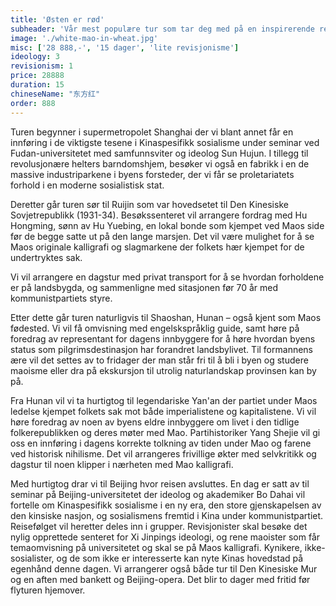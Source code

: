 ```yaml
---
title: 'Østen er rød'
subheader: 'Vår mest populære tur som tar deg med på en inspirerende reise til de viktigste stedene i Folkerepublikkens historie'
image: './white-mao-in-wheat.jpg'
misc: ['28 888,-', '15 dager', 'lite revisjonisme']
ideology: 3
revisionism: 1
price: 28888
duration: 15 
chineseName: "东方红"
order: 888
---
```


Turen begynner i supermetropolet Shanghai der vi blant annet får en innføring i de viktigste tesene i Kinaspesifikk sosialisme under seminar ved Fudan-universitetet med samfunnsviter og ideolog Sun Hujun. I tillegg til revolusjonære helters barndomshjem, besøker vi også en fabrikk i en de massive industriparkene i byens forsteder, der vi får se proletariatets forhold i en moderne sosialistisk stat.

Deretter går turen sør til Ruijin som var hovedsetet til Den Kinesiske Sovjetrepublikk (1931-34). Besøkssenteret vil arrangere fordrag med Hu Hongming, sønn av Hu Yuebing, en lokal bonde som kjempet ved Maos side før de begge satte ut på den lange marsjen. Det vil være mulighet for å se Maos originale kalligrafi og slagmarkene der folkets hær kjempet for de undertryktes sak.

Vi vil arrangere en dagstur med privat transport for å se hvordan forholdene er på landsbygda, og sammenligne med sitasjonen før 70 år med kommunistpartiets styre.

Etter dette går turen naturligvis til Shaoshan, Hunan – også kjent som Maos fødested. Vi vil få omvisning med engelskspråklig guide, samt høre på foredrag av representant for dagens innbyggere for å høre hvordan byens status som pilgrimsdestinasjon har forandret landsbylivet. Til formannens ære vil det settes av to fridager der man står fri til å bli i byen og studere maoisme eller dra på ekskursjon til utrolig naturlandskap provinsen kan by på.

Fra Hunan vil vi ta hurtigtog til legendariske Yan'an der partiet under Maos ledelse kjempet folkets sak mot både imperialistene og kapitalistene. Vi vil høre foredrag av noen av byens eldre innbyggere om livet i den tidlige folkerepublikken og deres møter med Mao. Partihistoriker Yang Shejie vil gi oss en innføring i dagens korrekte tolkning av tiden under Mao og farene ved historisk nihilisme. Det vil arrangeres frivillige økter med selvkritikk og dagstur til noen klipper i nærheten med Mao kalligrafi.

Med hurtigtog drar vi til Beijing hvor reisen avsluttes. En dag er satt av til seminar på Beijing-universitetet der ideolog og akademiker Bo Dahai vil fortelle om Kinaspesifikk sosialisme i en ny era, den store gjenskapelsen av den kinsiske nasjon, og sosialismens fremtid i Kina under kommunistpartiet. Reisefølget vil heretter deles inn i grupper. Revisjonister skal besøke det nylig opprettede senteret for Xi Jinpings ideologi, og rene maoister som får temaomvisning på universitetet og skal se på Maos kalligrafi. Kynikere, ikke-sosialister, og de som ikke er interesserte kan nyte Kinas hovedstad på egenhånd denne dagen. Vi arrangerer også både tur til Den Kinesiske Mur og en aften med bankett og Beijing-opera. Det blir to dager med fritid før flyturen hjemover.
